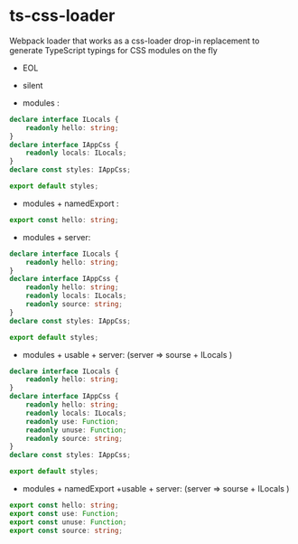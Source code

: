 # ts-css-loader

Webpack loader that works as a css-loader drop-in replacement to generate TypeScript typings for CSS modules on the fly

-   EOL
-   silent

-   modules :

```ts
declare interface ILocals {
    readonly hello: string;
}
declare interface IAppCss {
    readonly locals: ILocals;
}
declare const styles: IAppCss;

export default styles;
```

-   modules + namedExport :

```ts
export const hello: string;
```

-   modules + server:

```ts
declare interface ILocals {
    readonly hello: string;
}
declare interface IAppCss {
    readonly hello: string;
    readonly locals: ILocals;
    readonly source: string;
}
declare const styles: IAppCss;

export default styles;
```

-   modules + usable + server:
    (server => sourse + ILocals )

```ts
declare interface ILocals {
    readonly hello: string;
}
declare interface IAppCss {
    readonly hello: string;
    readonly locals: ILocals;
    readonly use: Function;
    readonly unuse: Function;
    readonly source: string;
}
declare const styles: IAppCss;

export default styles;
```

-   modules + namedExport +usable + server:
    (server => sourse + ILocals )

```ts
export const hello: string;
export const use: Function;
export const unuse: Function;
export const source: string;
```
